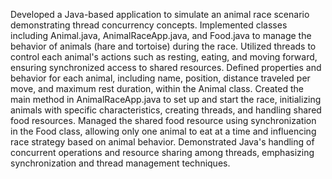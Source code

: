 Developed a Java-based application to simulate an animal race scenario demonstrating thread concurrency concepts.
Implemented classes including Animal.java, AnimalRaceApp.java, and Food.java to manage the behavior of animals (hare and tortoise) during the race.
Utilized threads to control each animal's actions such as resting, eating, and moving forward, ensuring synchronized access to shared resources.
Defined properties and behavior for each animal, including name, position, distance traveled per move, and maximum rest duration, within the Animal class.
Created the main method in AnimalRaceApp.java to set up and start the race, initializing animals with specific characteristics, creating threads, and handling shared food resources.
Managed the shared food resource using synchronization in the Food class, allowing only one animal to eat at a time and influencing race strategy based on animal behavior.
Demonstrated Java's handling of concurrent operations and resource sharing among threads, emphasizing synchronization and thread management techniques.
